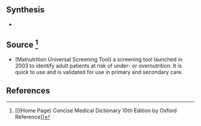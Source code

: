 ## Synthesis
- 
## Source [^1]
- (Malnutrition Universal Screening Tool) a screening tool launched in 2003 to identify adult patients at risk of under- or overnutrition. It is quick to use and is validated for use in primary and secondary care.
## References

[^1]: [[(Home Page) Concise Medical Dictionary 10th Edition by Oxford Reference]]